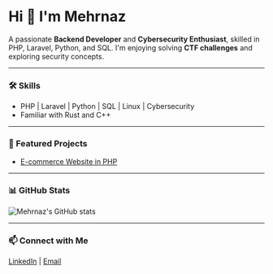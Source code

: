 # Hi 👋 I'm Mehrnaz

A passionate **Backend Developer** and **Cybersecurity Enthusiast**, skilled in PHP, Laravel, Python, and SQL.
I'm enjoying solving **CTF challenges** and exploring security concepts.

---

### 🛠 Skills

* PHP | Laravel | Python | SQL | Linux | Cybersecurity
* Familiar with Rust and C++

---

### 🚀 Featured Projects

* [E-commerce Website in PHP]([GitHub-Link](https://github.com/itsMehrnaz/myshop-l10))

---

### 📊 GitHub Stats

![Mehrnaz's GitHub stats](https://github-readme-stats.vercel.app/api?username=itsMehrnaz\&show_icons=true\&theme=radical)

---

### 📫 Connect with Me

[LinkedIn](www.linkedin.com/in/itsmemhrnz) | [Email](mehrnaz.jalalifar.cs@gmail.com)



<!--
**itsMehrnaz/itsMehrnaz** is a ✨ _special_ ✨ repository because its `README.md` (this file) appears on your GitHub profile.

Here are some ideas to get you started:


* * [Typing Speed Project in Python](GitHub-Link)


- 🔭 I’m currently working on ...
- 🌱 I’m currently learning ...
- 👯 I’m looking to collaborate on ...
- 🤔 I’m looking for help with ...
- 💬 Ask me about ...
- 📫 How to reach me: ...
- 😄 Pronouns: ...
- ⚡ Fun fact: ...
-->
